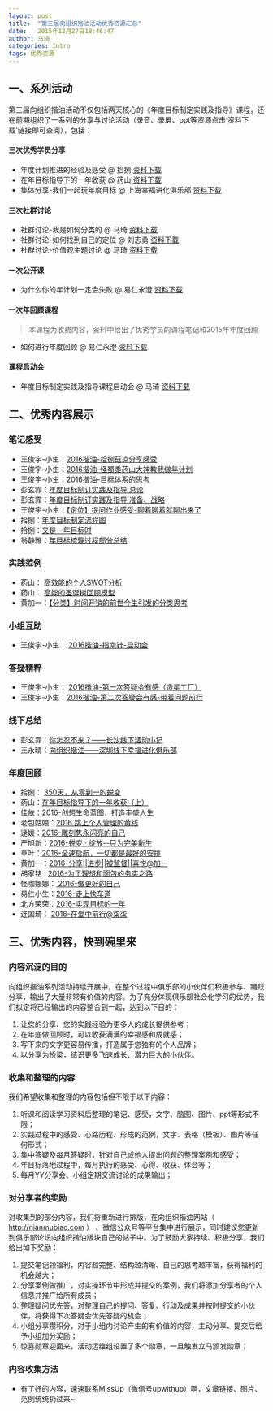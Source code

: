 ```yaml
---
layout: post
title:  "第三届向组织揩油活动优秀资源汇总"
date:   2015年12月27日18:46:47
author: 马琦
categories: Intro
tags: 优秀资源
---
```



## 一、系列活动
第三届向组织揩油活动不仅包括两天核心的《年度目标制定实践及指导》课程，还在前期组织了一系列的分享与讨论活动（录音、录屏、ppt等资源点击‘资料下载’链接即可查阅），包括：

#### 三次优秀学员分享
*  年度计划推进的经验及感受 @ 拾捌     [资料下载](http://pan.baidu.com/s/1i3wHhUd)
* 在年目标指导下的一年收获 @ 药山     [资料下载](http://pan.baidu.com/s/1eQz5ptS)
* 集体分享-我们一起玩年度目标 @ 上海幸福进化俱乐部    [资料下载](http://pan.baidu.com/s/1skfRv3J)

#### 三次社群讨论
* 社群讨论-我是如何分类的 @ 马琦     [资料下载](http://bbs.upwith.me/club-3713-1-1.html)
* 社群讨论-如何找到自己的定位 @ 刘志勇     [资料下载](http://bbs.upwith.me/club-3752-1-1.html)
* 社群讨论-价值观主题讨论 @ 马琦      [资料下载](http://bbs.upwith.me/forum.php?mod=viewthread&tid=3712&extra=page%3D1)

#### 一次公开课
* 为什么你的年计划一定会失败 @ 易仁永澄     [资料下载](http://pan.baidu.com/s/1hqubSsk)

#### 一次年回顾课程
> 本课程为收费内容，资料中给出了优秀学员的课程笔记和2015年年度回顾

* 如何进行年度回顾 @ 易仁永澄     [资料下载](http://bbs.upwith.me/forum.php?mod=viewthread&tid=3964&page=1&extra=#pid23907)

#### 课程启动会
* 年度目标制定实践及指导课程启动会 @ 马琦     [资料下载](http://pan.baidu.com/s/1o71CjiE)



## 二、优秀内容展示

### 笔记感受

* 王俊宇-小生：[2016揩油-拾捌菇凉分享感受](http://www.jianshu.com/p/f4f93821d219)
* 王俊宇-小生：[2016揩油-怪蜀黍药山大神教我做年计划](http://www.jianshu.com/p/ba4e14bd8bea)
* 王俊宇-小生：[2016揩油-目标体系的思考](http://www.jianshu.com/p/f9b8bcc422c3#)
* 彭玄霏：[年度目标制订实践及指导 总论](http://www.jianshu.com/p/10df2df476a7)
* 彭玄霏：[年度目标制订实践及指导 准备、战略](http://www.jianshu.com/p/30c69de086b3)
* 王俊宇-小生：[【定位】提问作业感受-聊着聊着就聊出来了](http://www.jianshu.com/p/ac08eb1941d0)
* 拾捌：[年度目标制定流程图](http://www.jianshu.com/p/bbc472377784)
* 拾捌：[又是一年目标时](http://www.jianshu.com/p/c83a705908c2)
* 翁静雅：[年目标梳理过程部分总结](http://bbs.upwith.me/forum.php?mod=redirect&goto=findpost&ptid=3761&pid=24006&fromuid=46)


### 实践范例
* 药山： [高效能的个人SWOT分析](http://www.jianshu.com/p/86bb450a35a1)
* 药山： [高能的圣诞树回顾模型](http://www.jianshu.com/p/012ab6a0e068)
* 黄加一：[【分类】时间开销的前世今生引发的分类思考](http://www.jianshu.com/p/f67608816c94)


### 小组互助
* 王俊宇-小生： [2016揩油-指南针-启动会](http://www.jianshu.com/p/ad0a363b4252)


### 答疑精粹
* 王俊宇-小生： [2016揩油-第一次答疑会有感（造星工厂）](http://www.jianshu.com/p/cd6a8fc9ee51)
* 王俊宇-小生：[2016揩油-第二次答疑会有感-带着问题前行](http://www.jianshu.com/p/88fc14585a93)


### 线下总结
* 彭玄霏：[你怎忍不来？——长沙线下活动小记](http://www.jianshu.com/p/14e3a199e1a6)
* 王永晴：[向组织揩油——深圳线下幸福进化俱乐部](http://www.jianshu.com/p/f60a0f130df4)


### 年度回顾
* 拾捌： [350天，从零到一的蜕变](http://www.jianshu.com/p/ddb9e0ba9035)
* 药山：[在年目标指导下的一年收获（上）](http://mp.weixin.qq.com/s?__biz=MzAxMzA0NjM1MQ==&mid=400512307&idx=1&sn=1685ee2ee6dbf952018d6eba303dd859&scene=1&srcid=1203R5WnmtcwxrIozOUCa57i&from=groupmessage&isappinstalled=0#wechat_redirect)
* 佳依：[2016-创想生命蓝图，打造丰盛人生](http://upwith.me/forum.php?mod=viewthread&tid=3651&extra=page%3D1&page=1)
* 老包姑娘：[2016 跳上个人管理的黄线](http://bbs.upwith.me/club-3641-1-1.html)
* 逯媛：[2016-雕刻隽永闪亮的自己](http://bbs.upwith.me/forum.php?mod=viewthread&tid=3741&extra=page%3D2)
* 严旭新：[2016-蜕变 · 绽放--只为完美新生](http://bbs.upwith.me/forum.php?mod=viewthread&tid=3796&extra=page%3D2)
* 草叶：[2016-全速启航，一切都是最好的安排](
http://bbs.upwith.me/forum.php?mod=viewthread&tid=3728&extra=page%3D3)
* 黄加一：[2016-分享||进步||被监督||喜悦@加一](http://bbs.upwith.me/club-3643-1-3.html)
* 胡家铭 :  [2016-为了理想和面包的务实之路 ](http://bbs.upwith.me/club-3716-1-3.html)
* 怪咖娜娜：[ 2016-做更好的自己 ](http://bbs.upwith.me/club-3844-1-4.html)
* 易仁小生：[2016-走上快车道](http://bbs.upwith.me/club-3655-1-5.html)
* 北方荣荣：[2016-实现目标的一年](http://bbs.upwith.me/club-3674-1-6.html)
* 连国琦： [2016-在爱中前行@柒柒](http://bbs.upwith.me/forum.php?mod=viewthread&tid=3657&extra=)


## 三、优秀内容，快到碗里来

### 内容沉淀的目的

向组织揩油系列活动持续开展中，在整个过程中俱乐部的小伙伴们积极参与、踊跃分享，输出了大量非常有价值的内容。为了充分体现俱乐部社会化学习的优势，我们拟定将已经输出的内容整合到一起，达到以下目的：

1. 让您的分享、您的实践经验为更多人的成长提供参考；
2. 在年底做回顾时，可以收获满满的幸福感和成就感；
3. 写下来的文字更容易传播，打造属于您独有的个人品牌；
4. 以分享为桥梁，结识更多飞速成长、潜力巨大的小伙伴。

### 收集和整理的内容

我们希望收集和整理的内容包括但不限于以下内容：
1. 听课和阅读学习资料后整理的笔记、感受，文字、脑图、图片、ppt等形式不限；
2. 实践过程中的感受、心路历程、形成的范例，文字、表格（模板）、图片等任何形式；
3. 集中答疑及每月答疑时，针对自己或他人提出问题的整理案例和感受；
4. 年目标落地过程中，每月执行的感受、心得、收获、体会等；
5. 每月YY分享会、小组定期交流讨论的成果输出；

### 对分享者的奖励

对收集到的部分内容，我们将重新进行排版，在向组织揩油网站（ http://nianmubiao.com ） 、微信公众号等平台集中进行展示，同时建议您更新到俱乐部论坛向组织揩油版块自己的帖子中。为了鼓励大家持续、积极分享，我们给出如下奖励：

1. 提交笔记领福利，内容越完整、结构越清晰、自己的思考越丰富，获得福利的机会越大；
2. 分享案例做推广，对实操环节中形成并提交的案例，我们将添加分享者的个人信息并推广给所有成员；
3. 整理疑问优先答，对整理自己的提问、答复、行动及成果并按时提交的小伙伴，将获得下次答疑会优先答疑的机会；
4. 小组分享攒积分，对于小组内讨论产生的有价值的内容，主动分享、提交后给予小组加分奖励；
5. 惊喜勋章迎面来，活动运维组设置了多个勋章，一旦触发立马颁发勋章；

### 内容收集方法
* 有了好的内容，速速联系MissUp（微信号upwithup）啊，文章链接、图片、范例统统扔过来~ 



